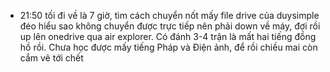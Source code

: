 - 21:50 tối đi về là 7 giờ, tìm cách chuyển nốt mấy file drive của duysimple đéo hiểu sao không chuyển được trực tiếp nên phải down về máy, đợi rồi up lên onedrive qua air explorer. Có đánh 3-4 trận là mất hai tiếng đồng hồ rồi. Chưa học được mấy tiếng Pháp và Điện ảnh, để rồi chiều mai còn cắm vẽ tới chết